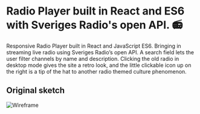 # Radio Player built in React and ES6 with Sveriges Radio's open API. :radio:

Responsive Radio Player built in React and JavaScript ES6. Bringing in streaming live radio using Sveriges Radio’s open API. A search field lets the user filter channels by name and description. Clicking the old radio in desktop mode gives the site a retro look, and the little clickable icon up on the right is a tip of the hat to another radio themed culture phenomenon.

## Original sketch

![Wireframe](https://github.com/adamheldring/RadioPlayer/blob/master/wireframe.png)

